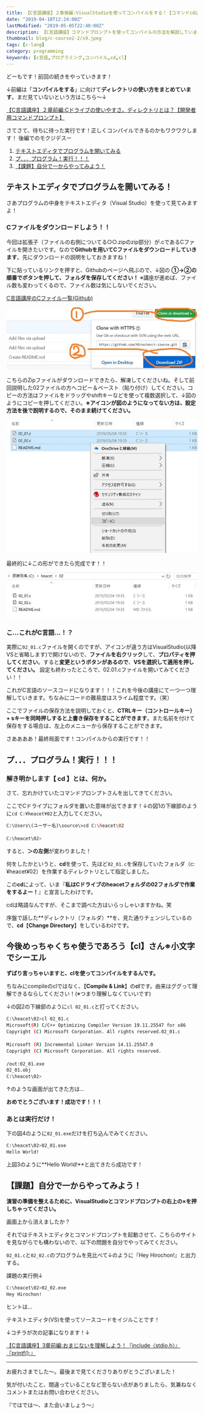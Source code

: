 ```yaml
---
title: 【C言語講座】２章後編:VisualStudioを使ってコンパイルをする！【コマンドcdは簡単にできる！】
date: "2019-04-10T12:24:00Z"
lastModified: "2019-05-05T22:40:00Z"
description: 【C言語講座】コマンドプロンプトを使ってコンパイルの方法を解説しています。コンパイルを行うにあたって重要なコマンドである【cd】【cl】の解説もしています。定着させるための演習問題もあります！大学生やプログラミング習い始めの方には必見です！
thumbnail: blog/c-course2-2/s9.jpeg
tags: [c-lang]
category: programming
keywords: [c言語,プログラミング,コンパイル,cd,cl]
---
```


どーもです！前回の続きをやっていきます！

↓前編は「**コンパイルをする**」に向けて**ディレクトリの使い方をまとめています**。まだ見ていないという方はこちら～↓

[【C言語講座】２章前編:Cドライブの使いやすさ。ディレクトリとは？【開発者用コマンドプロンプト】](https://heacet.com/c-course2-1/)

さてさて、待ちに待った実行です！正しくコンパイルできるのかもワクワクします！
後編でのモクジデスー

1. [テキストエディタでプログラムを開いてみる](https://heacet.com/c-course2-2/#h-jump1)
2. [プ．．．プログラム！実行！！！](https://heacet.com/c-course2-2/#h-jump2)
3. [【課題】自分で一からやってみよう！](https://heacet.com/c-course2-2/#h-jump3)

<h2 id="h-jump1">テキストエディタでプログラムを開いてみる！</h2>

さあプログラムの中身をテキストエディタ（Visual Studio）を使って見てみますよ！

### Cファイルをダウンロードしよう！！

今回は拡張子（ファイルの右側についてる○○.zipのzip部分）が.cであるCファイルを開きたいです。なので**Githubを用いてCファイルをダウンロードしていきます**。先にダウンロードの説明をしておきますね！

下に貼っているリンクを押すと、Githubのページへ飛ぶので、↓図の **①→②の順番でボタンを押して、フォルダを保存してください！**
※講座が進めば、ファイル数も変わってくるので、ファイル数は気にしないでください。

[C言語講座のCファイル一覧(Github)](https://github.com/Hirochon/c-course)

![github1-min](github1-min.jpeg)

こちらのZipファイルがダウンロードできたら、解凍してくださいね。そして前回説明した02ファイルの方へコピー＆ペースト（貼り付け）してください。コピーの方法はファイルをドラッグやshiftキーなどを使って複数選択して、↓図のようにコピーを押してください。**※アイコンが図のようになってない方は、設定方法を後で説明するので、そのまま続けてください。**

![capture1](capture1-min.jpeg)

最終的に↓この形ができたら完成です！！

![capture2](capture2-min.jpeg)

### こ…これがC言語…！？

実際に`02_01.c`ファイルを開くのですが、アイコンが違う方はVisualStudio(以降VSと省略します)で開けないので、**ファイルを右クリック**して、**プロパティを押してください**。すると**変更というボタンがあるので**、**VSを選択して適用を押してください。**
設定も終わったところで、02.01.cファイルを開いてみてください！！

これがC言語のソースコードになります！！！これを今後の講座にて一つ一つ理解していきます。ちなみにコードの難易度はスライム程度です。（笑）

ここでファイルの保存方法を説明しておくと、**CTRLキー（コントロールキー）+ sキーを同時押しすると上書き保存をすることができます**。また名前を付けて保存をする場合は、左上のメニューから保存することができます。

さああああ！最終局面です！コンパイルからの実行です！！

<h2 id="h-jump2">プ．．．プログラム！実行！！！</h2>

### 解き明かします【 **cd** 】とは、何か。

さて、忘れかけていたコマンドプロンプトさんを出してきてください。

ここでCドライブにフォルダを置いた意味が出てきます！↓の図1の下線部のように`cd C:¥heacet¥02`と入力してください。

```bash
C:\Users\(ユーザー名)\source\>cd C:\heacet\02

C:\heacet\02>
```

すると、**＞の左側**が変わりました！

何をしたかというと、**cd**を使って、先ほど`02_01.c`を保存していたフォルダ（c:¥heacet¥02）を作業するディレクトリとして指定しました。

この**cd**によって、いま『**私はCドライブのheacetフォルダの02フォルダで作業をするよー！**』と宣言したわけです。

cdは略語なんですが、そこまで調べた方はいらっしゃいますかね。笑

序盤で話した**ディレクトリ（フォルダ）**を、見た通りチェンジしているので、**cd**【**Change Directory**】をしているわけです。

<h2 id="h-jump3">今後めっちゃくちゃ使うであろう【cl】さん※小文字でシーエル</h2>

**ずばり言っちゃいますと、clを使ってコンパイルをするんです。**

ちなみにcompileのclではなく、【**Compile & Link**】の**cl**です。由来はググって理解できるならしてください！(※つまり理解しなくていいです)

↓の図2の下線部のように`cl 02_01.c`と打ってください。

```bash
C:\heacet\02>cl 02_01.c
Microsoft(R) C/C++ Optimizing Compiler Version 19.11.25547 for x86
Copyright (C) Microsoft Corporation. All rights reserved.02_01.c

Microsoft (R) Incremental Linker Version 14.11.25547.0
Copyright (C) Microsoft Corporation. All rights reserved.

/out:02_01.exe
02_01.obj
C:\heacet\02>
```

↑のような画面が出てきた方は…

**おめでとうございます！成功です！！！**

### あとは実行だけ！

下の図4のように`02_01.exe`だけを打ち込んでみてください。

```bash
C:\heacet\02>02_01.exe
Hello World!

```

上図3のように**Hello World!**と出てきたら成功です！

## 【課題】自分で一からやってみよう！

**演習の準備を整えるために、VisualStudioとコマンドプロンプトの右上の×を押しちゃってください。**

画面上から消えましたか？

それではテキストエディタとコマンドプロンプトを起動させて、こちらのサイトを見ながらでも構わないので、以下の問題を自分でやってみてください。

`02_01.c`と`02_02.c`のプログラムを見比べて↓のように『Hey Hirochon!』と出力する。

課題の実行例↓

```bash
C:\heacet\02>02_02.exe
Hey Hirochon!

```

ヒントは…

テキストエディタ(VS)を使ってソースコードをイジルことです！

↓コチラが次の記事になります！↓

[【C言語講座】3章前編:おまじないを理解しよう！『include〈stdio.h〉』『printf();』](https://heacet.com/c-course3-1/)

---

お疲れさまでした～。最後まで見てくださりありがとうございました！

気が付いたこと、間違っていることなど至らない点がありましたら、気兼ねなくコメントまたはお問い合わせください。

『ではでは～、また会いましょう～』